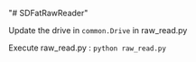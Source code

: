 "# SDFatRawReader" 

Update the drive in `common.Drive` in raw_read.py

Execute raw_read.py : `python raw_read.py`